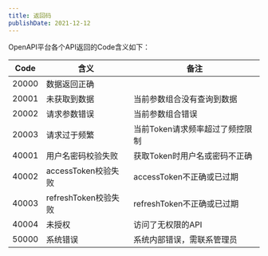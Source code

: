 ```yaml
---
title: 返回码
publishDate: 2021-12-12
---
```


OpenAPI平台各个API返回的Code含义如下：

|  Code  |  含义 |  备注  |
| --- | --- | --- |
|  20000  | 数据返回正确  ||
|  20001  | 未获取到数据  |  当前参数组合没有查询到数据 |
|  20002  | 请求参数错误  |  当前参数组合错误 |
|  20003  | 请求过于频繁  |  当前Token请求频率超过了频控限制 |
|  40001  | 用户名密码校验失败 | 获取Token时用户名或密码不正确 |
|  40002  | accessToken校验失败 | accessToken不正确或已过期  |
|  40003  | refreshToken校验失败 | refreshToken不正确或已过期  |
|  40004  | 未授权 | 访问了无权限的API |
|  50000  | 系统错误| 系统内部错误，需联系管理员 |